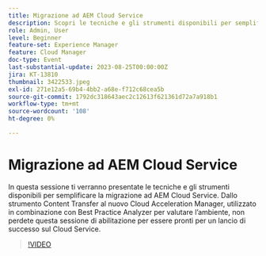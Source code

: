 ```yaml
---
title: Migrazione ad AEM Cloud Service
description: Scopri le tecniche e gli strumenti disponibili per semplificare la migrazione ad AEM Cloud Service. Dallo strumento Content Transfer al nuovo Cloud Acceleration Manager, utilizzato in combinazione con Best Practice Analyzer per valutare l’ambiente.
role: Admin, User
level: Beginner
feature-set: Experience Manager
feature: Cloud Manager
doc-type: Event
last-substantial-update: 2023-08-25T00:00:00Z
jira: KT-13810
thumbnail: 3422533.jpeg
exl-id: 271e12a5-69b4-4bb2-a68e-f712c68cea5b
source-git-commit: 1792dc318643aec2c12613f621361d72a7a918b1
workflow-type: tm+mt
source-wordcount: '108'
ht-degree: 0%

---
```


# Migrazione ad AEM Cloud Service

In questa sessione ti verranno presentate le tecniche e gli strumenti disponibili per semplificare la migrazione ad AEM Cloud Service. Dallo strumento Content Transfer al nuovo Cloud Acceleration Manager, utilizzato in combinazione con Best Practice Analyzer per valutare l’ambiente, non perdete questa sessione di abilitazione per essere pronti per un lancio di successo sul Cloud Service.

>[!VIDEO](https://video.tv.adobe.com/v/3422533/?learn=on)
